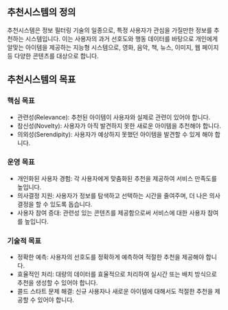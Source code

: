 ## 추천시스템의 정의

추천시스템은 정보 필터링 기술의 일종으로, 특정 사용자가 관심을 가질만한 정보를 추천하는 시스템입니다. 이는 사용자의 과거 선호도와 행동 데이터를 바탕으로 개인에게 알맞는 아이템을 제공하는 지능형 시스템으로, 영화, 음악, 책, 뉴스, 이미지, 웹 페이지 등 다양한 콘텐츠를 대상으로 합니다.

## 추천시스템의 목표

### 핵심 목표

- 관련성(Relevance): 추천된 아이템이 사용자와 실제로 관련이 있어야 합니다.
- 참신성(Novelty): 사용자가 아직 발견하지 못한 새로운 아이템을 추천해야 합니다.
- 의외성(Serendipity): 사용자가 예상하지 못했던 아이템을 발견할 수 있게 해야 합니다.

### 운영 목표

- 개인화된 사용자 경험: 각 사용자에게 맞춤화된 추천을 제공하여 서비스 만족도를 높입니다.
- 의사결정 지원: 사용자가 정보를 탐색하고 선택하는 시간을 줄여주며, 더 나은 의사결정을 할 수 있도록 돕습니다.
- 사용자 참여 증대: 관련성 있는 콘텐츠를 제공함으로써 서비스에 대한 사용자 참여를 높입니다.

### 기술적 목표

- 정확한 예측: 사용자의 선호도를 정확하게 예측하여 적절한 추천을 제공해야 합니다.
- 효율적인 처리: 대량의 데이터를 효율적으로 처리하여 실시간 또는 배치 방식으로 추천을 생성할 수 있어야 합니다.
- 콜드 스타트 문제 해결: 신규 사용자나 새로운 아이템에 대해서도 적절한 추천을 제공할 수 있어야 합니다.
